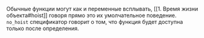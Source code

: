Обычные функции могут как и переменные всплывать, [[1. Время жизни объекта#hoist]] говоря прямо
это их умолчательное поведение.
`no_hoist` спецификатор говорит о том, что функция будет доступна
только после определения.

